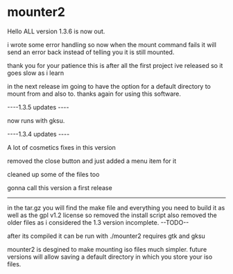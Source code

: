 mounter2
========

Hello ALL version 1.3.6 is now out.

i wrote some error handling so now when the mount command
fails it will send an error back instead of telling you it is
still mounted.

thank you for your patience this is after all the first
project ive released so it goes slow as i learn

in the next release im going to have the option for a default
directory to mount from and also to.  thanks again for using this software.

----1.3.5 updates ----


now runs with gksu.

----1.3.4 updates ----

A lot of cosmetics fixes in this version

removed the close button and just added a menu item for it

cleaned up some of the files too 

gonna call this version a first release

----------------------------------------

in the tar.gz you will find the make file
and everything you need to build it
as well as the gpl v1.2 license
so removed the install script
also removed the older files as i considered
the 1.3 version incomplete.
--TODO--

after its compiled it can be run with ./mounter2
requires gtk and gksu

mounter2 is desgined to make mounting iso files
much simpler.  future versions will allow saving
a default directory in which you store your iso files.
